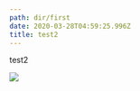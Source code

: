 ```yaml
---
path: dir/first
date: 2020-03-28T04:59:25.996Z
title: test2
---
```

test2

![](/assets/スクリーンショット-2020-03-28-14.00.19.png)